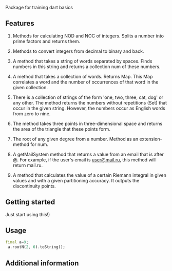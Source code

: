 <!--
This README describes the package. If you publish this package to pub.dev,
this README's contents appear on the landing page for your package.

For information about how to write a good package README, see the guide for
[writing package pages](https://dart.dev/guides/libraries/writing-package-pages).

For general information about developing packages, see the Dart guide for
[creating packages](https://dart.dev/guides/libraries/create-library-packages)
and the Flutter guide for
[developing packages and plugins](https://flutter.dev/developing-packages).
-->

Package for training dart basics

## Features

1. Methods for calculating NOD and NOC of integers.  Splits a number into prime factors and returns them.

2. Methods to convert integers from decimal to binary and back.

3. A method that takes a string of words separated by spaces. Finds numbers in this string and returns a collection num of these numbers.

4. A method that takes a collection of words. Returns Map. This Map correlates a word and the number of occurrences of that word in the given collection.

5. There is a collection of strings of the form 'one, two, three, cat, dog' or any other. The method returns the numbers without repetitions (Set) that occur in the given string. However, the numbers occur as English words from zero to nine.

6. The method takes three points in three-dimensional space and returns the area of the triangle that these points form.

7. The root of any given degree from a number. Method as an extension-method for num.

8. A getMailSystem method that returns a value from an email that is after @. For example, if the user's email is user@mail.ru, this method will return mail.ru.

9. A method that calculates the value of a certain Riemann integral in given values and with a given partitioning accuracy. It outputs the discontinuity points.

## Getting started

Just start using this!)

## Usage


```dart
final a=9;
 a.rootN(2, 6).toString();
```

## Additional information


